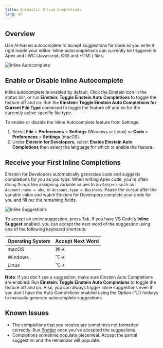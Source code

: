 ```yaml
---
title: Automatic Inline Completions
lang: en
---
```


## Overview

Use AI-based autocomplete to accept suggestions for code as you write it right inside your editor. Inline autocompletions can currently be triggered in Apex and LWC (Javascript, CSS and HTML) files.

![Inline Autocomplete](./images/einstein-inline-autocomplete.gif)

## Enable or Disable Inline Autocomplete

Inline autocomplete is enabled by default. Click the Einstein icon in the status bar, or run **Einstein: Toggle Einstein Auto Completions** to toggle the feature off and on. Run the **Einstein: Toggle Einstein Auto Completions for Current File Type** command to toggle the feature off and on for the currently active specific file type.

To enable or disable the Inline Autocomplete feature from Settings:

1. Select **File** > **Preferences** > **Settings** (Windows or Linux) or **Code** > **Preferences** > **Settings** (macOS).
2. Under **Einstein for Developers**, select **Enable Einstein Auto Completions** then select the language for which to enable the feature.



## Receive your First Inline Completions

Einstein for Developers automatically generates code and suggests completions for you as you type. When writing Apex code, you're often doing things like assigning variable values to an `Sobject` such as `Account.name = abc`, or `Account.type = Business`. Pause the cursor after the variable value and watch Einstein for Developers complete your code for you and fill out the remaining fields.

![Inline Suggestions](./images/einstein-inline-create-account.png)

To accept an entire suggestion, press Tab. If you have VS Code's **Inline Suggest** enabled, you can accept the next word of the suggestion using one of the following keyboard shortcuts:

| Operating System | Accept Next Word |
| ---------------- | ---------------- |
| macOS            | ⌘→               |
| Windows          | ⌥→               |
| Linux            | ⌥→               |

**Note**: If you don't see a suggestion, make sure Einstein Auto Completions are enabled. Run **Einstein: Toggle Einstein Auto Completions** to toggle the feature off and on. Also, you can always trigger inline suggestions even if you don't have the Auto Completions enabled using the Option (⌥)\ hotkeys to manually generate autocomplete suggestions.

## Known Issues
* The completions that you receive are sometimes not formatted correctly. Run [Prettier](https://marketplace.visualstudio.com/items?itemName=esbenp.prettier-vscode) once you've accepted the suggestions. 
* Completions sometime populate piecemeal. Accept the partial suggestion and the remainder will populate.
